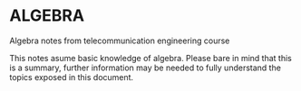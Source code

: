 # ALGEBRA
Algebra notes from telecommunication engineering course


This notes asume basic knowledge of algebra. Please bare in mind that this is a summary, further information may be needed to fully understand the topics exposed in this document. 
